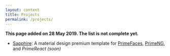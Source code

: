 ```yaml
---
layout: content
title: Projects
permalink: /projects/
---
```

**This page added on 28 May 2019. The list is not complete yet.**

- [Sapphire](https://www.primefaces.org/sapphire-ng): A material design premium template for [PrimeFaces](https://www.primefaces.org/layouts/sapphire), [PrimeNG](https://www.primefaces.org/layouts/sapphire-ng), and _PrimeReact (soon)_